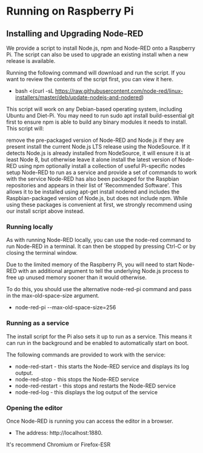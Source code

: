 # Running on Raspberry Pi

## Installing and Upgrading Node-RED

We provide a script to install Node.js, npm and Node-RED onto a Raspberry Pi. The script can also be used to upgrade an existing install when a new release is available.

Running the following command will download and run the script. If you want to review the contents of the script first, you can view it here.

 - bash <(curl -sL https://raw.githubusercontent.com/node-red/linux-installers/master/deb/update-nodejs-and-nodered)

 This script will work on any Debian-based operating system, including Ubuntu and Diet-Pi. You may need to run sudo apt install build-essential git first to ensure npm is able to build any binary modules it needs to install.
This script will:

remove the pre-packaged version of Node-RED and Node.js if they are present
install the current Node.js LTS release using the NodeSource. If it detects Node.js is already installed from NodeSource, it will ensure it is at least Node 8, but otherwise leave it alone
install the latest version of Node-RED using npm
optionally install a collection of useful Pi-specific nodes
setup Node-RED to run as a service and provide a set of commands to work with the service
Node-RED has also been packaged for the Raspbian repositories and appears in their list of 'Recommended Software'. This allows it to be installed using apt-get install nodered and includes the Raspbian-packaged version of Node.js, but does not include npm.
While using these packages is convenient at first, we strongly recommend using our install script above instead.

### Running locally

As with running Node-RED locally, you can use the node-red command to run Node-RED in a terminal. It can then be stopped by pressing Ctrl-C or by closing the terminal window.

Due to the limited memory of the Raspberry Pi, you will need to start Node-RED with an additional argument to tell the underlying Node.js process to free up unused memory sooner than it would otherwise.

To do this, you should use the alternative node-red-pi command and pass in the max-old-space-size argument.

- node-red-pi --max-old-space-size=256

### Running as a service

The install script for the Pi also sets it up to run as a service. This means it can run in the background and be enabled to automatically start on boot.

The following commands are provided to work with the service:

- node-red-start - this starts the Node-RED service and displays its log output. 
- node-red-stop - this stops the Node-RED service
- node-red-restart - this stops and restarts the Node-RED service
- node-red-log - this displays the log output of the service


### Opening the editor

Once Node-RED is running you can access the editor in a browser.

- The address: http://localhost:1880.

It's recommend Chromium or Firefox-ESR  

